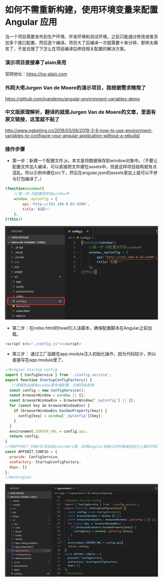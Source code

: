 # 如何不需重新构建，使用环境变量来配置 Angular 应用
当一个项目需要发布到生产环境、开发环境和测试环境，之前只能通过修改或者添加多个接口配置，然后逐个编译。项目大了后编译一次就需要十来分钟，那样太痛苦了，于是去搜了下怎么在项目编译后修改相关配置的解决方案。

### 演示项目直接拿了alain来用
官网地址：https://ng-alain.com

### 外网大佬Jurgen Van de Moere的演示项目，我根据需求精简了
https://github.com/jvandemo/angular-environment-variables-demo

### 中文版原理解析，翻译的就是Jurgen Van de Moere的文章，里面有原文链接，这里就不贴了
http://www.ngbeijing.cn/2019/03/06/2019-3-6-how-to-use-environment-variables-to-configure-your-angular-application-without-a-rebuild/

### 操作步骤
- 第一步：新建一个配置文件.js，本文是将数据保存到window对象中。（不要让配置文件加入编译，可以直接把文件建在assets中，但是这样项目结构就有点混乱。所以示例中建在src下，然后在angular.json的assets里加上就可以不参与打包编译了。）
```javascript
(function(window){
    //第一步:将配置保存到window中
    window._myConfig = {
        api:'http://192.168.0.65:4200',
        title:'标题一'
    };
}(this))
```
![avatar](src/assets/config.png)

- 第二步：在index.html的head引入该脚本，确保配置脚本在Angular之前加载。
```javascript
<script src="./config.js"></script>
```

- 第三步：
通过工厂函数在app.module注入初始化操作，因为代码较少，所以直接写在app.module里了。
```javascript
//#region Startup config
import { ConfigService } from './config.service';
export function StartupConfigFactory() {
   //用服务去接收window里存储配置，方便项目使用
  const config = new ConfigService();
  const browserWindow = window || {};
  const browserWindowEnv = browserWindow['_myConfig'] || {};
  for (const key in browserWindowEnv) {
    if (browserWindowEnv.hasOwnProperty(key)) {
      config[key] = window['_myConfig'][key];
    }
  }
  environment.SERVER_URL = config.api;
  return config;
}
//将APPINIT_CONFIG添加到providers里，这样Angular初始化的时候就会执行上面的代码
const APPINIT_CONFIG = {
  provide: ConfigService,
  useFactory: StartupConfigFactory,
  deps: []
};
//#endregion
```
![avatar](src/assets/appconfig.png)